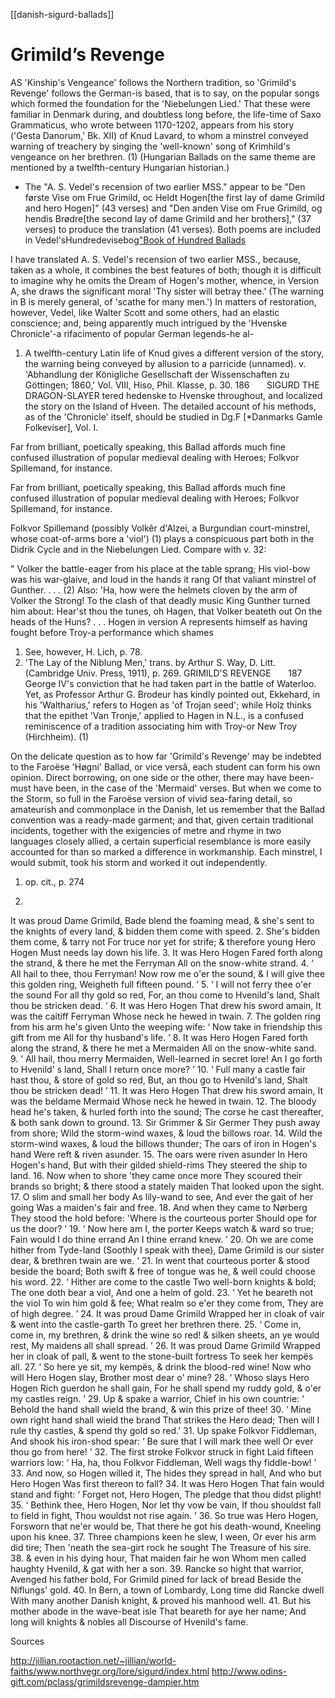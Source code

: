 [[danish-sigurd-ballads]]

# Grimild’s Revenge

AS 'Kinship's Vengeance' follows the Northern tradition, so 'Grimild's Revenge' follows the German-is based, that is to say, on the popular songs which formed the foundation for the 'Niebelungen Lied.' That these were familiar in Denmark during, and doubtless long before, the life-time of Saxo Grammaticus, who wrote between 1170-1202, appears from his story ('Gesta Danorum,' Bk. XII) of Knud Lavard, to whom a minstrel conveyed warning of treachery by singing the 'well-known' song of Krimhild's vengeance on her brethren. (1) (Hungarian Ballads on the same theme are mentioned by a twelfth-century Hungarian historian.) 

* The "A. S. Vedel's recension of two earlier MSS." appear to be "Den første Vise om Frue Grimild, oc Heldt Hogen[the first lay of dame Grimild and hero Hogen]" (43 verses) and "Den anden Vise om Frue Grimild, og hendis Brødre[the second lay of dame Grimild and her brothers]," (37 verses) to produce the translation (41 verses). Both poems are included in Vedel'sHundredevisebog["Book of Hundred Ballads](1591)

I have translated A. S. Vedel's recension of two earlier MSS., because, taken as a whole, it combines the best features of both; though it is difficult to imagine why he omits the Dream of Hogen's mother, whence, in Version A, she draws the significant moral 'Thy sister will betray thee.' (The warning in B is merely general, of 'scathe for many men.') In matters of restoration, however, Vedel, like Walter Scott and some others, had an elastic conscience; and, being apparently much intrigued by the 'Hvenske Chronicle'-a rifacimento of popular German legends-he al-

1. A twelfth-century Latin life of Knud gives a different version of the story, the warning being conveyed by allusion to a parricide (unnamed). v. 'Abhandlung der Königliche Gesellschaft der Wissenschaften zu Göttingen; 1860,' Vol. VIII, Hiso, Phil. Klasse, p. 30.
186       SIGURD THE DRAGON-SLAYER
tered hedenske to Hvenske throughout, and localized the story on the Island of Hveen. The detailed account of his methods, as of the 'Chronicle' itself, should be studied in Dg.F [*Danmarks Gamle Folkeviser], Vol. I.

Far from brilliant, poetically speaking, this Ballad affords much fine confused illustration of popular medieval dealing with Heroes; Folkvor Spillemand, for instance.

Far from brilliant, poetically speaking, this Ballad affords much fine confused illustration of popular medieval dealing with Heroes; Folkvor Spillemand, for instance.

Folkvor Spillemand (possibly Volkêr d'Alzei, a Burgundian court-minstrel, whose coat-of-arms bore a 'viol') (1) plays a conspicuous part both in the Didrik Cycle and in the Niebelungen Lied. Compare with v. 32:

" Volker the battle-eager from his place at the table sprang;
His viol-bow was his war-glaive, and loud in the hands it rang
Of that valiant minstrel of Gunther. . . . (2) 
Also:
'Ha, how were the helmets cloven by the arm of Volker the Strong!
To the clash of that deadly music King Gunther turned him about:
Hear'st thou the tunes, oh Hagen, that Volker beateth out
On the heads of the Huns? . . .
Hogen in version A represents himself as having fought before Troy-a performance which shames


1. See, however, H. Lich, p. 78.
2. 'The Lay of the Niblung Men,' trans. by Arthur S. Way, D. Litt. (Cambridge Univ. Press, 1911), p. 269.
GRIMILD'S REVENGE       187
George IV's conviction that he had taken part in the battle of Waterloo. Yet, as Professor Arthur G. Brodeur has kindly pointed out, Ekkehard, in his 'Waltharius,' refers to Hogen as 'of Trojan seed'; while Holz thinks that the epithet 'Van Tronje,' applied to Hagen in N.L., is a confused reminiscence of a tradition associating him with Troy-or New Troy (Hirchheim). (1)

On the delicate question as to how far 'Grimild's Revenge' may be indebted to the Faroëse 'Høgni' Ballad, or vice versâ, each student can form his own opinion. Direct borrowing, on one side or the other, there may have been-must have been, in the case of the 'Mermaid' verses. But when we come to the Storm, so full in the Faroëse version of vivid sea-faring detail, so amateurish and commonplace in the Danish, let us remember that the Ballad convention was a ready-made garment; and that, given certain traditional incidents, together with the exigencies of metre and rhyme in two languages closely allied, a certain superficial resemblance is more easily accounted for than so marked a difference in workmanship. Each minstrel, I would submit, took his storm and worked it out independently.


1. op. cit., p. 274 

1.
It was proud Dame Grimild,
Bade blend the foaming mead,
& she's sent to the knights of every land,
& bidden them come with speed.
2.
She's bidden them come, & tarry not
For truce nor yet for strife;
& therefore young Hero Hogen
Must needs lay down his life.
3.
It was Hero Hogen
Fared forth along the strand,
& there he met the Ferryman
All on the snow-white strand.
4.
‘ All hail to thee, thou Ferryman!
Now row me o'er the sound,
& I will give thee this golden ring,
Weigheth full fifteen pound. ’
5.
‘ I will not ferry thee o'er the sound
For all thy gold so red,
For, an thou come to Hvenild's land,
Shalt thou be stricken dead. ’
6.
It was Hero Hogen
That drew his sword amain,
It was the caitiff Ferryman
Whose neck he hewed in twain. 
7.
The golden ring from his arm he's given
Unto the weeping wife:
‘ Now take in friendship this gift from me
All for thy husband's life. ’
8.
It was Hero Hogen
Fared forth along the strand,
& there he met a Mermaiden
All on the snow-white sand.
9.
‘ All hail, thou merry Mermaiden,
Well-learned in secret lore!
An I go forth to Hvenild' s land,
Shall I return once more? ’
10.
‘ Full many a castle fair hast thou,
& store of gold so red,
But, an thou go to Hvenild's land,
Shalt thou be stricken dead! ’
11.
It was Hero Hogen
That drew his sword amain,
It was the beldame Mermaid
Whose neck he hewed in twain.
12.
The bloody head he's taken,
& hurled forth into the sound;
The corse he cast thereafter,
& both sank down to ground.
13.
Sir Grimmer & Sir Germer
They push away from shore;
Wild the storm-wind waxes,
& loud the billows roar. 
14.
Wild the storm-wind waxes,
& loud the billows thunder;
The oars of iron in Hogen's hand
Were reft & riven asunder.
15.
The oars were riven asunder
In Hero Hogen's hand,
But with their gilded shield-rims
They steered the ship to land.
16.
Now when to shore 'they came once more
They scoured their brands so bright;
& there stood a stately maiden
That looked upon the sight.
17.
O slim and small her body
As lily-wand to see,
And ever the gait of her going
Was a maiden's fair and free.
18.
And when they came to Nørberg
They stood the hold before:
'Where is the courteous porter
Should ope for us the door? ’
19.
‘ Now here am I, the porter
Keeps watch & ward so true;
Fain would I do thine errand
An I thine errand knew. ’
20.
Oh we are come hither from Tyde-Iand
(Soothly I speak with thee),
Dame Grimild is our sister dear,
& brethren twain are we. ’ 
21.
In went that courteous porter
& stood beside the board;
Both swift & free of tongue was he,
& well could choose his word.
22.
‘ Hither are come to the castle
Two well-born knights & bold;
The one doth bear a viol,
And one a helm of gold.
23.
‘ Yet he beareth not the viol
To win him gold & fee;
What realm so e'er they come from,
They are of high degree. ’
24.
It was proud Dame Grimild
Wrapped her in cloak of vair
& went into the castle-garth
To greet her brethren there.
25.
‘ Come in, come in, my brethren,
& drink the wine so red!
& silken sheets, an ye would rest,
My maidens all shall spread. ’
26.
It was proud Dame Grimild
Wrapped her in cloak of pall,
& went to the stone-built fortress
To seek her kempës all.
27.
‘ So here ye sit, my kempës,
& drink the blood-red wine!
Now who will Hero Hogen slay,
Brother most dear o' mine? 
28.
‘ Whoso slays Hero Hogen
Rich guerdon he shall gain,
For he shall spend my ruddy gold,
& o'er my castles reign. ’
29.
Up & spake a warrior,
Chief in his own countrie:
‘ Behold the hand shall wield the brand,
& win this prize of thee!
30.
‘ Mine own right hand shall wield the brand
That strikes the Hero dead;
Then will I rule thy castles,
& spend thy gold so red.'
31.
Up spake Folkvor Fiddleman,
And shook his iron-shod spear:
‘ Be sure that I will mark thee well
Or ever thou go from here! ’
32.
The first stroke Folkvor struck in fight
Laid fifteen warriors low:
‘ Ha, ha, thou Folkvor Fiddleman,
Well wags thy fiddle-bow! ’
33.
And now, so Hogen willed it,
The hides they spread in hall,
And who but Hero Hogen
Was first thereon to fall?
34.
It was Hero Hogen
That fain would stand and fight:
‘ Forget not, Hero Hogen,
The pledge that thou didst plight! 
35.
‘ Bethink thee, Hero Hogen,
Nor let thy vow be vain,
If thou shouldst fall to field in fight,
Thou wouldst not rise again. ’
36.
So true was Hero Hogen,
Forsworn that ne'er would be,
That there he got his death-wound,
Kneeling upon his knee.
37.
Three champions keen he slew, I ween,
Or ever his arm did tire;
Then 'neath the sea-girt rock he sought
The Treasure of his sire.
38.
& even in his dying hour,
That maiden fair he won
Whom men called haughty Hvenild,
& gat with her a son.
39.
Rancke so hight that warrior,
Avenged his father bold,
For Grimild pined for lack of bread
Beside the Niflungs' gold.
40.
In Bern, a town of Lombardy,
Long time did Rancke dwell
With many another Danish knight,
& proved his manhood well.
41.
But his mother abode in the wave-beat isle
That beareth for aye her name;
And long will knights & nobles all
Discourse of Hvenild's fame.




Sources

http://jillian.rootaction.net/~jillian/world-faiths/www.northvegr.org/lore/sigurd/index.html
http://www.odins-gift.com/pclass/grimildsrevenge-dampier.htm